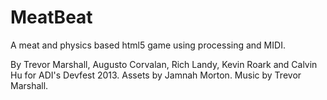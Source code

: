 MeatBeat
========

A meat and physics based html5 game using processing and MIDI. 

By Trevor Marshall, Augusto Corvalan, Rich Landy, Kevin Roark and Calvin Hu for ADI's Devfest 2013. Assets by Jamnah Morton. Music by Trevor Marshall. 